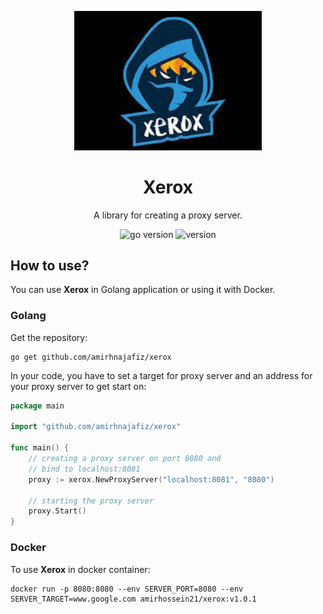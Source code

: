 <p align="center">
    <img src="assets/logo.jpeg" width="300" alt="logo" />
</p>

<h1 align="center">
    Xerox
</h1>

<p align="center">
    A library for creating a proxy server.
</p>

<p align="center">
    <img src="https://img.shields.io/badge/Go-1.18+-00ADD8?style=for-the-badge&logo=go" alt="go version" />
    <img src="https://img.shields.io/badge/Version-1.0.1-informational?style=for-the-badge&logo=none" alt="version" />
</p>

## How to use?
You can use **Xerox** in Golang application or using it with Docker.

### Golang 
Get the repository:
```shell
go get github.com/amirhnajafiz/xerox
```

In your code, you have to set a target for proxy server and an address
for your proxy server to get start on:
```go
package main

import "github.com/amirhnajafiz/xerox"

func main() {
	// creating a proxy server on port 8080 and
	// bind to localhost:8081
	proxy := xerox.NewProxyServer("localhost:8081", "8080")

	// starting the proxy server
	proxy.Start()
}
```

### Docker 
To use **Xerox** in docker container:
```shell
docker run -p 8080:8080 --env SERVER_PORT=8080 --env SERVER_TARGET=www.google.com amirhossein21/xerox:v1.0.1
```
